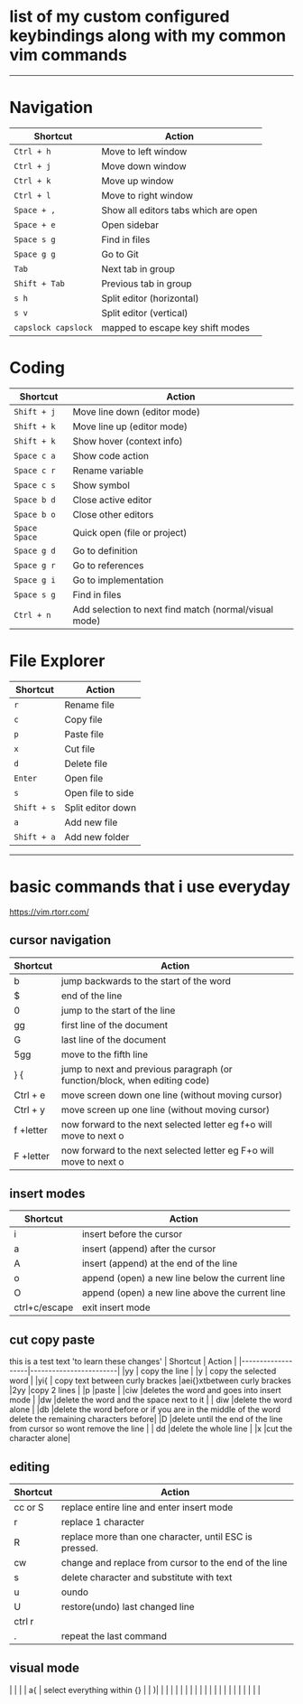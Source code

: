 # list of my custom configured keybindings along with my common vim commands 
---

# Navigation

| Shortcut        | Action                    |
|-----------------|----------------------------|
| `Ctrl + h`      | Move to left window         |
| `Ctrl + j`      | Move down window        |
| `Ctrl + k`      | Move up window              |
| `Ctrl + l`      | Move to right window        |
| `Space + ,`     | Show all editors tabs which are open           |
| `Space + e`     | Open sidebar                |
| `Space s g`     | Find in files               |
| `Space g g`     | Go to Git                   |
| `Tab`           | Next tab in group           |
| `Shift + Tab`   | Previous tab in group       |
| `s h`           | Split editor (horizontal)   |
| `s v`           | Split editor (vertical)     |
| `capslock capslock`           | mapped to escape key shift modes   |

# Coding

| Shortcut           | Action                                          |
|--------------------|-------------------------------------------------|
| `Shift + j`         | Move line down (editor mode)                   |
| `Shift + k`         | Move line up (editor mode)                     |
| `Shift + k`         | Show hover (context info)                      |
| `Space c a`         | Show code action                               |
| `Space c r`         | Rename variable                                |
| `Space c s`         | Show symbol                                    |
| `Space b d`         | Close active editor                            |
| `Space b o`         | Close other editors                            |
| `Space Space`       | Quick open (file or project)                   |
| `Space g d`         | Go to definition                               |
| `Space g r`         | Go to references                               |
| `Space g i`         | Go to implementation                           |
| `Space s g`         | Find in files                                  |
| `Ctrl + n`          | Add selection to next find match (normal/visual mode) |

# File Explorer

| Shortcut          | Action                |
|-------------------|------------------------|
| `r`               | Rename file             |
| `c`               | Copy file               |
| `p`               | Paste file              |
| `x`               | Cut file                |
| `d`               | Delete file             |
| `Enter`           | Open file               |
| `s`               | Open file to side       |
| `Shift + s`       | Split editor down       |
| `a`               | Add new file            |
| `Shift + a`       | Add new folder          |

---
# basic commands that i use everyday
https://vim.rtorr.com/
## cursor navigation
| Shortcut          | Action                |
|-------------------|------------------------|
|b        |jump backwards to the start of the word           |
|$        | end of the line                                  | 
|0        |jump to the start of the line           |
|gg        |first line of the document           |
|G        |last line of the document           |
|5gg        |move to the fifth line    |
|  } { | jump to next and previous paragraph (or function/block, when editing code)|
|   Ctrl + e     |  move screen down one line (without moving cursor)         |
|  Ctrl + y      |  move screen up one line (without moving cursor)         |
| f +letter      | now forward to the next selected letter eg f+o will move to next o         |
|F  +letter      | now forward to the next selected letter eg F+o will move to next o         |
## insert modes
| Shortcut          | Action                |
|-------------------|------------------------|
|    i   |  insert before the cursor         |
|   a     |    insert (append) after the cursor       |
|A        |insert (append) at the end of the line           |
|  o      |  append (open) a new line below the current line          |
|O        |  append (open) a new line above the current line          |
|   ctrl+c/escape     |exit insert mode           |
## cut copy paste
this is a test text 'to learn these changes'
| Shortcut          | Action                |
|-------------------|------------------------|
|yy        |  copy the line         | 
|y        |  copy the selected word         | 
|yi{        |  copy text between curly brackes |aei{}xtbetween curly brackes
|2yy        |copy 2 lines           |
|p        |paste           |
|ciw        |deletes the word and goes into insert mode           |
|dw  |delete the word and the space next to it   |
| diw |delete the word alone   |
|db |delete the word before or if you are in the middle of the word delete the remaining characters before|
|D  |delete until the end of the line from cursor so wont remove the line  |
| dd |delete the whole line   |
|x |cut the character alone|
## editing 
| Shortcut          | Action                |
|-------------------|------------------------|
| cc or S |replace entire line and enter insert mode   |
| r| replace 1 character |
| R|  replace more than one character, until ESC is pressed.|
|cw  |change and replace from cursor to the end of the line   |
|  s|delete character and substitute with text   |
| u |oundo  |
| U |restore(undo) last changed line   |
|ctrl r  |   |redo
|.  |repeat the last command   |
## visual mode
|  |   |
| a{ | select everything within {}  |
|   )|
|  |   |
|  |   |
|  |   |
|  |   |
|  |   |
|  |   |
|  |   |


